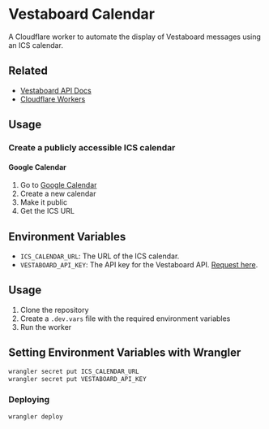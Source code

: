 # Vestaboard Calendar

A Cloudflare worker to automate the display of Vestaboard messages using an ICS calendar.

## Related
- [Vestaboard API Docs](https://docs.vestaboard.com/docs/read-write-api/introduction)
- [Cloudflare Workers](https://developers.cloudflare.com/workers/s)

## Usage

### Create a publicly accessible ICS calendar

#### Google Calendar

1. Go to [Google Calendar](https://calendar.google.com/)
2. Create a new calendar
3. Make it public
4. Get the ICS URL

## Environment Variables

- `ICS_CALENDAR_URL`: The URL of the ICS calendar.
- `VESTABOARD_API_KEY`: The API key for the Vestaboard API.  [Request here](https://web.vestaboard.com/).

## Usage

1. Clone the repository
2. Create a `.dev.vars` file with the required environment variables
3. Run the worker

## Setting Environment Variables with Wrangler

```bash
wrangler secret put ICS_CALENDAR_URL
wrangler secret put VESTABOARD_API_KEY
```

### Deploying

```bash
wrangler deploy
```
